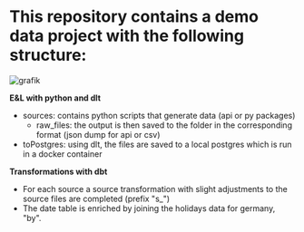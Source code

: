 # This repository contains a demo data project with the following structure:

![grafik](https://github.com/user-attachments/assets/59a50976-aef7-485d-81ea-c1cfb3bcd078)


**E&L with python and dlt**
- sources: contains python scripts that generate data (api or py packages)
  - raw_files: the output is then saved to the folder in the corresponding format (json dump for api or csv)
- toPostgres: using dlt, the files are saved to a local postgres which is run in a docker container


**Transformations with dbt**
- For each source a source transformation with slight adjustments to the source files are completed (prefix "s_")
- The date table is enriched by joining the holidays data for germany, "by".


